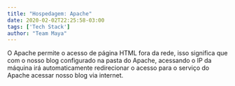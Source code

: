 ```yaml
---
title: "Hospedagem: Apache"
date: 2020-02-02T22:25:58-03:00
tags: ['Tech Stack']
author: "Team Maya"
---
```


O Apache permite o acesso de página HTML fora da rede, isso significa que com o nosso blog configurado na pasta do Apache, acessando o IP da máquina irá automaticamente
redirecionar o acesso para o serviço do Apache acessar nosso blog via internet.
